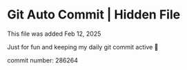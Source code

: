 # Git Auto Commit | Hidden File

This file was added Feb 12, 2025

Just for fun and keeping my daily git commit active 🤪

commit number: 286264

